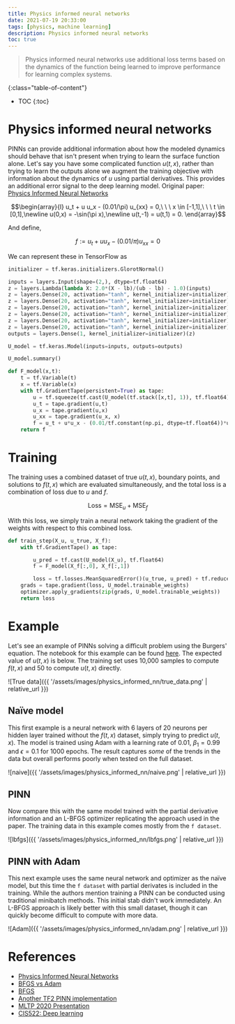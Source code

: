 ```yaml
---
title: Physics informed neural networks
date: 2021-07-19 20:33:00
tags: [physics, machine learning]
description: Physics informed neural networks
toc: true
---
```


> Physics informed neural networks use additional loss terms based on the dynamics of the function being learned to improve performance for learning complex systems.
<!--more-->

{:class="table-of-content"}
* TOC
{:toc}

# Physics informed neural networks

PINNs can provide additional information about how the modeled dynamics should behave that isn't present when trying to learn the surface function alone. Let's say you have some complicated function $u(t,x)$, rather than trying to learn the outputs alone we augment the training objective with information about the dynamics of $u$ using partial derivatives. This provides an additional error signal to the deep learning model. Original paper: [Physics Informed Neural Networks](https://maziarraissi.github.io/PINNs/)

$$\begin{array}{l} u_t + u u_x - (0.01/\pi) u_{xx} = 0,\ \ \ x \in [-1,1],\ \ \ t \in [0,1],\newline u(0,x) = -\sin(\pi x),\newline u(t,-1) = u(t,1) = 0. \end{array}$$

And define,

$$f := u_t + u u_x - (0.01/\pi) u_{xx} = 0$$

We can represent these in TensorFlow as

```python
initializer = tf.keras.initializers.GlorotNormal()

inputs = layers.Input(shape=(2,), dtype=tf.float64)
z = layers.Lambda(lambda X: 2.0*(X - lb)/(ub - lb) - 1.0)(inputs)
z = layers.Dense(20, activation="tanh", kernel_initializer=initializer)(z)
z = layers.Dense(20, activation="tanh", kernel_initializer=initializer)(z)
z = layers.Dense(20, activation="tanh", kernel_initializer=initializer)(z)
z = layers.Dense(20, activation="tanh", kernel_initializer=initializer)(z)
z = layers.Dense(20, activation="tanh", kernel_initializer=initializer)(z)
z = layers.Dense(20, activation="tanh", kernel_initializer=initializer)(z)
outputs = layers.Dense(1, kernel_initializer=initializer)(z)

U_model = tf.keras.Model(inputs=inputs, outputs=outputs)

U_model.summary()
```

```python
def F_model(x,t):
    t = tf.Variable(t)
    x = tf.Variable(x)
    with tf.GradientTape(persistent=True) as tape:
        u = tf.squeeze(tf.cast(U_model(tf.stack([x,t], 1)), tf.float64))
        u_t = tape.gradient(u,t)
        u_x = tape.gradient(u,x)
        u_xx = tape.gradient(u_x, x)
        f = u_t + u*u_x - (0.01/tf.constant(np.pi, dtype=tf.float64))*u_xx
    return f
```

# Training

The training uses a combined dataset of true $u(t,x)$, boundary points, and solutions to $f(t,x)$ which are evaluated simultaneously, and the total loss is a combination of loss due to $u$ and $f$.

$$\text{Loss} = \text{MSE}_u + \text{MSE}_f $$

With this loss, we simply train a neural network taking the gradient of the weights with respect to this combined loss.

```python
def train_step(X_u, u_true, X_f):
    with tf.GradientTape() as tape:

        u_pred = tf.cast(U_model(X_u), tf.float64)
        f = F_model(X_f[:,0], X_f[:,1])

        loss = tf.losses.MeanSquaredError()(u_true, u_pred) + tf.reduce_mean(tf.square(f))
    grads = tape.gradient(loss, U_model.trainable_weights)
    optimizer.apply_gradients(zip(grads, U_model.trainable_weights))
    return loss
```

# Example

Let's see an example of PINNs solving a difficult problem using the Burgers' equation. The notebook for this example can be found [here](https://github.com/tims457/ml_notebooks/blob/main/pinns/physics_informed_neural_networks_1.ipynb). The expected value of $u(t,x)$ is below. The training set uses 10,000 samples to compute $f(t,x)$ and 50 to compute $u(t,x)$ directly.

![True data]({{ '/assets/images/physics_informed_nn/true_data.png' | relative_url }})

## Naïve model

This first example is a neural network with 6 layers of 20 neurons per hidden layer trained without the $f(t,x)$ dataset, simply trying to predict $u(t,x)$. The model is trained using Adam with a learning rate of 0.01, $\beta_1=0.99$ and $\epsilon = 0.1$ for 1000 epochs. The result captures _some_ of the trends in the data but overall performs poorly when tested on the full dataset.

![naive]({{ '/assets/images/physics_informed_nn/naive.png' | relative_url }})

## PINN

Now compare this with the same model trained with the partial derivative information and an L-BFGS optimizer replicating the approach used in the paper. The training data in this example comes mostly from the `f dataset`.

![lbfgs]({{ '/assets/images/physics_informed_nn/lbfgs.png' | relative_url }})

## PINN with Adam

This next example uses the same neural network and optimizer as the naïve model, but this time the `f dataset` with partial derivates is included in the training. While the authors mention training a PINN can be conducted using traditional minibatch methods. This initial stab didn't work immediately. An L-BFGS approach is likely better with this small dataset, though it can quickly become difficult to compute with more data.

![Adam]({{ '/assets/images/physics_informed_nn/adam.png' | relative_url }})

# References

- [Physics Informed Neural Networks](https://maziarraissi.github.io/PINNs/)
- [BFGS vs Adam](https://stats.stackexchange.com/questions/315626/the-reason-of-superiority-of-limited-memory-bfgs-over-adam-solver)
- [BFGS](https://machinelearningmastery.com/bfgs-optimization-in-python/)
- [Another TF2 PINN implementation](https://github.com/pierremtb/PINNs-TF2.0)
- [MLTP 2020 Presentation](https://mltp2020.com/Presentations/Karniadakis_NSF_MLTP2020.pdf)
- [CIS522: Deep learning](https://www.seas.upenn.edu/~cis522/slides/CIS522_Lecture11T.pdf)
